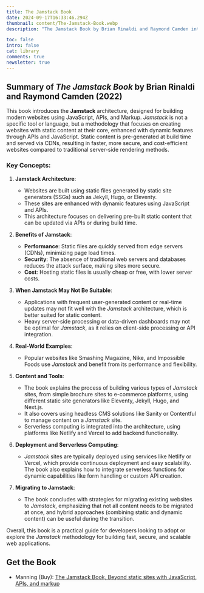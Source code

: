 ```yaml
---
title: The Jamstack Book
date: 2024-09-17T16:33:46.294Z
thumbnail: content/The-Jamstack-Book.webp
description: "The Jamstack Book by Brian Rinaldi and Raymond Camden introduces the modern Jamstack architecture, which is built on a combination of JavaScript, APIs, and Markup. This architecture delivers faster, more secure, and cost-efficient websites by serving pre-built content through CDNs, compared to traditional server-side rendering. The book provides practical examples and guidance on tools like Eleventy, Jekyll, and Next.js, making it a great resource for developers looking to improve site performance and security."

toc: false
intro: false
cat: library
comments: true
newsletter: true
---
```


## Summary of _The Jamstack Book_ by Brian Rinaldi and Raymond Camden (2022)

This book introduces the **Jamstack** architecture, designed for building modern websites using JavaScript, APIs, and Markup. _Jamstack_ is not a specific tool or language, but a methodology that focuses on creating websites with static content at their core, enhanced with dynamic features through APIs and JavaScript. Static content is pre-generated at build time and served via CDNs, resulting in faster, more secure, and cost-efficient websites compared to traditional server-side rendering methods.

### Key Concepts:

1. **Jamstack Architecture**:

   - Websites are built using static files generated by static site generators (SSGs) such as Jekyll, Hugo, or Eleventy.
   - These sites are enhanced with dynamic features using JavaScript and APIs.
   - This architecture focuses on delivering pre-built static content that can be updated via APIs or during build time.

2. **Benefits of Jamstack**:

   - **Performance**: Static files are quickly served from edge servers (CDNs), minimizing page load times.
   - **Security**: The absence of traditional web servers and databases reduces the attack surface, making sites more secure.
   - **Cost**: Hosting static files is usually cheap or free, with lower server costs.

3. **When Jamstack May Not Be Suitable**:

   - Applications with frequent user-generated content or real-time updates may not fit well with the _Jamstack_ architecture, which is better suited for static content.
   - Heavy server-side processing or data-driven dashboards may not be optimal for _Jamstack_, as it relies on client-side processing or API integration.

4. **Real-World Examples**:

   - Popular websites like Smashing Magazine, Nike, and Impossible Foods use _Jamstack_ and benefit from its performance and flexibility.

5. **Content and Tools**:

   - The book explains the process of building various types of _Jamstack_ sites, from simple brochure sites to e-commerce platforms, using different static site generators like Eleventy, Jekyll, Hugo, and Next.js.
   - It also covers using headless CMS solutions like Sanity or Contentful to manage content on a _Jamstack_ site.
   - Serverless computing is integrated into the architecture, using platforms like Netlify and Vercel to add backend functionality.

6. **Deployment and Serverless Computing**:

   - _Jamstack_ sites are typically deployed using services like Netlify or Vercel, which provide continuous deployment and easy scalability. The book also explains how to integrate serverless functions for dynamic capabilities like form handling or custom API creation.

7. **Migrating to Jamstack**:
   - The book concludes with strategies for migrating existing websites to _Jamstack_, emphasizing that not all content needs to be migrated at once, and hybrid approaches (combining static and dynamic content) can be useful during the transition.

Overall, this book is a practical guide for developers looking to adopt or explore the _Jamstack_ methodology for building fast, secure, and scalable web applications.

## Get the Book

- Manning (Buy): [The Jamstack Book, Beyond static sites with JavaScript, APIs, and markup](https://www.manning.com/library/the-jamstack-book)
